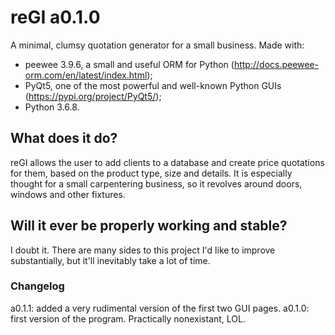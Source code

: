 # reGI a0.1.0
A minimal, clumsy quotation generator for a small business.
Made with:
- peewee 3.9.6, a small and useful ORM for Python (http://docs.peewee-orm.com/en/latest/index.html);
- PyQt5, one of the most powerful and well-known Python GUIs (https://pypi.org/project/PyQt5/);
- Python 3.6.8.

## What does it do?
reGI allows the user to add clients to a database and create price quotations for them, based on the product type, size and details. It is especially thought for a small carpentering business, so it revolves around doors, windows and other fixtures.

## Will it ever be properly working and stable?
I doubt it. There are many sides to this project I'd like to improve substantially, but it'll inevitably take a lot of time.


### Changelog
a0.1.1: added a very rudimental version of the first two GUI pages.
a0.1.0: first version of the program. Practically nonexistant, LOL.
